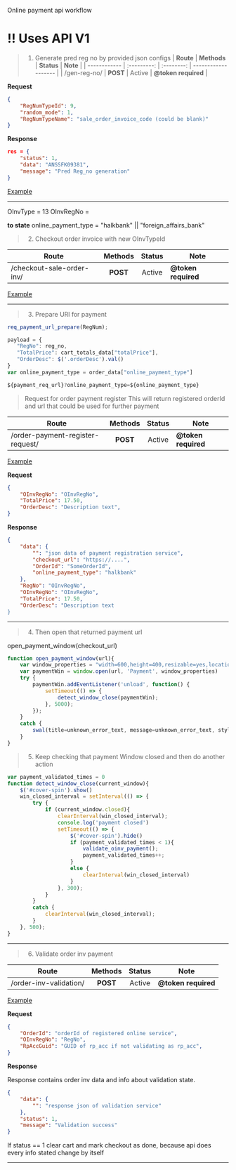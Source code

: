 

Online payment api workflow

# !! Uses API V1

> 1. Generate pred reg no by provided json configs
| __Route__    | __Methods__ | __Status__ | __Note__            |
| ------------ | :---------: | :--------: | ------------------- |
| /gen-reg-no/ |  **POST**   |   Active   | **@token required** |

**Request**

```json
{
	"RegNumTypeId": 9,
	"random_mode": 1,
	"RegNumTypeName": "sale_order_invoice_code (could be blank)"
}
```

**Response**

```json
res = {
	"status": 1,
	"data": "ANSSFK09381",
	"message": "Pred Reg_no generation"
}
```
[Example](./examples/reg_no_api.md)


--------------


OInvType = 13
OInvRegNo = <generatedRegNO>
<!--13 | Tölege garaşylýar | Sargyt edilende töleg geçirmek prosesini amala aşyrmaklyga başlady | В ожидании оплаты | Начал процесс оплаты при зака     | Awaiting payment-->

**to state**
online_payment_type = "halkbank" || "foreign_affairs_bank"

> 2. Checkout order invoice with new OInvTypeId

| __Route__                 | __Methods__ | __Status__ | __Note__            |
| ------------------------- | :---------: | :--------: | ------------------- |
| /checkout-sale-order-inv/ |  **POST**   |   Active   | **@token required** |

[Example](./examples/checkout_order_inv_api.md)


--------

> 3. Prepare URl for payment
 
 ```js
req_payment_url_prepare(RegNum);

payload = {
	"RegNo": reg_no,
	"TotalPrice": cart_totals_data["totalPrice"],
	"OrderDesc": $('.orderDesc').val()
}
var online_payment_type = order_data["online_payment_type"]

${payment_req_url}?online_payment_type=${online_payment_type}

```

> Request for order payment register
> This will return registered orderId and url that could be used for further payment

| __Route__                        | __Methods__ | __Status__ | __Note__            |
| -------------------------------- | :---------: | :--------: | ------------------- |
| /order-payment-register-request/ |  **POST**   |   Active   | **@token required** |

[Example](./examples/order_payment_register_request.md)


**Request**

```json
{
	"OInvRegNo": "OInvRegNo",
	"TotalPrice": 17.50,
	"OrderDesc": "Description text",
}
```

**Response**

```json
{
	"data": {
		"": "json data of payment registration service",
		"checkout_url": "https://....",
		"OrderId": "SomeOrderId",
		"online_payment_type": "halkbank"
	},
	"RegNo": "OInvRegNo",
	"OInvRegNo": "OInvRegNo",
	"TotalPrice": 17.50,
	"OrderDesc": "Description text
}
```

---------

> 4. Then open that returned payment url

open_payment_window(checkout_url)

```js
function open_payment_window(url){
	var window_properties = "width=600,height=400,resizable=yes,location=no"
	var paymentWin = window.open(url, 'Payment', window_properties)
	try {
		paymentWin.addEventListener('unload', function() {
			setTimeout(() => {
				detect_window_close(paymentWin);
			}, 5000);
		});
	}
	catch {
		swal(title=unknown_error_text, message=unknown_error_text, style='warning');
	}
}
```

> 5. Keep checking that payment Window closed and then do another action

```js
var payment_validated_times = 0
function detect_window_close(current_window){
	$('#cover-spin').show()
	win_closed_interval = setInterval(() => {
		try {
			if (current_window.closed){
				clearInterval(win_closed_interval);
				console.log('payment closed')
				setTimeout(() => {
					$('#cover-spin').hide()
					if (payment_validated_times < 1){
						validate_oinv_payment();
						payment_validated_times++;
					}
					else {
						clearInterval(win_closed_interval)
					}
				}, 300);
			}
		}
		catch {
			clearInterval(win_closed_interval);
		}
	}, 500);
}
```

------
> 6. Validate order inv payment


| __Route__              | __Methods__ | __Status__ | __Note__            |
| ---------------------- | :---------: | :--------: | ------------------- |
| /order-inv-validation/ |  **POST**   |   Active   | **@token required** |

[Example](./examples/order_inv_validation.md)

**Request**

```json
{
	"OrderId": "orderId of registered online service",
	"OInvRegNo": "RegNo",
	"RpAccGuid": "GUID of rp_acc if not validating as rp_acc",
}
```

**Response**

Response contains order inv data and info about validation state.

```json
{
	"data": {
		"": "response json of validation service"
	},
	"status": 1,
	"message": "Validation success"
}
```

If status == 1 
clear cart and mark checkout as done, because api does every info stated change by itself

---